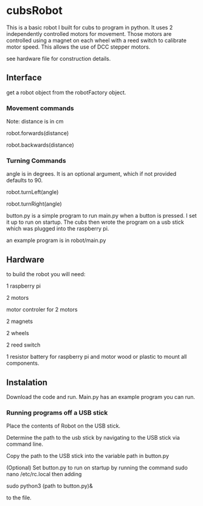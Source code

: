 # cubsRobot

This is a basic robot I built for cubs to program in python. It uses 2 independently controlled motors for movement. Those motors are controlled using a magnet on each wheel with a reed switch to calibrate motor speed. This allows the use of DCC stepper motors.

see hardware file for construction details.

## Interface
get a robot object from the robotFactory object.

### Movement commands
Note: distance is in cm

robot.forwards(distance)

robot.backwards(distance)


### Turning Commands
angle is in degrees. It is an optional argument, which if not provided defaults to 90.

robot.turnLeft(angle)

robot.turnRight(angle) 

button.py is a simple program to run main.py when a button is pressed. I set it up to run on startup. The cubs then wrote the program on a usb stick which was plugged into the raspberry pi.

an example program is in robot/main.py




## Hardware
to build the robot you will need:

1 raspberry pi

2 motors

motor controler for 2 motors

2 magnets

2 wheels

2 reed switch

1 resistor
battery for raspberry pi and motor
wood or plastic to mount all components.

## Instalation
Download the code and run. Main.py has an example program you can run.

### Running programs off a USB stick
Place the contents of Robot on the USB stick.

Determine the path to the usb stick by navigating to the USB stick via command line.

Copy the path to the USB stick into the variable path in button.py

(Optional) Set button.py to run on startup by running the command sudo nano /etc/rc.local then adding

sudo python3 (path to button.py)&

to the file.

